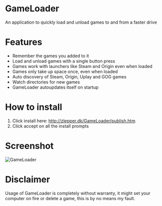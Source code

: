 # GameLoader
An application to quickly load and unload games to and from a faster drive

# Features
* Remember the games you added to it
* Load and unload games with a single button press
* Games work with launchers like Steam and Origin even when loaded
* Games only take up space once, even when loaded
* Auto discovery of Steam, Origin, Uplay and GOG games
* Watch directories for new games
* GameLoader autoupdates itself on startup

# How to install
1. Click install here: http://zlepper.dk/GameLoader/publish.htm
2. Click accept on all the install prompts

# Screenshot
![GameLoader](http://i.imgur.com/Ar0xGdw.png "GameLoader")

# Disclaimer
Usage of GameLoader is completely without warranty, it might set your computer on fire or delete a game, this is by no means my fault. 
